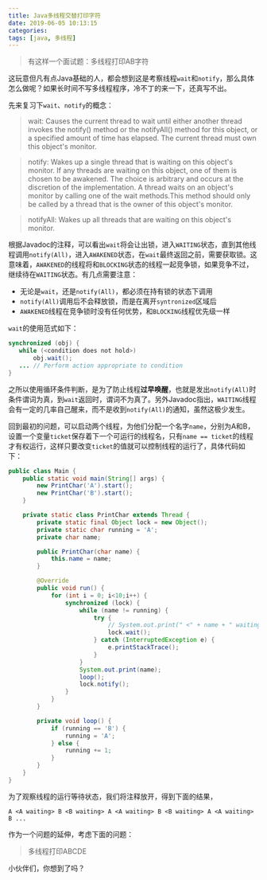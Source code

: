 ```yaml
---
title: Java多线程交替打印字符
date: 2019-06-05 10:13:15
categories:
tags: [java, 多线程]
---
```

> 有这样一个面试题：多线程打印AB字符

这玩意但凡有点Java基础的人，都会想到这是考察线程`wait`和`notify`，那么具体怎么做呢？如果长时间不写多线程程序，冷不丁的来一下，还真写不出。

先来复习下`wait`、`notify`的概念：

> wait: Causes the current thread to wait until either another thread invokes the notify() method or the notifyAll() method for this object, or a specified amount of time has elapsed.
> The current thread must own this object's monitor.

> notify: Wakes up a single thread that is waiting on this object's monitor. If any threads are waiting on this object, one of them is chosen to be awakened. The choice is arbitrary and occurs at the discretion of the implementation. A thread waits on an object's monitor by calling one of the wait methods.This method should only be called by a thread that is the owner of this object's monitor.

> notifyAll: Wakes up all threads that are waiting on this object's monitor.

根据Javadoc的注释，可以看出`wait`将会让出锁，进入`WAITING`状态，直到其他线程调用`notify(All)`，进入`AWAKENED`状态，在`wait`最终返回之前，需要获取锁。这意味着，`AWAKENED`的线程将和`BLOCKING`状态的线程一起竞争锁，如果竞争不过，继续待在`WAITING`状态。有几点需要注意：

- 无论是`wait`，还是`notify(All)`，都必须在持有锁的状态下调用
- `notify(All)`调用后不会释放锁，而是在离开`syntronized`区域后
- `AWAKENED`线程在竞争锁时没有任何优势，和`BLOCKING`线程优先级一样

`wait`的使用范式如下：

```java
synchronized (obj) {
   while (<condition does not hold>)
       obj.wait();
   ... // Perform action appropriate to condition
}
```

之所以使用循环条件判断，是为了防止线程**过早唤醒**，也就是发出`notify(All)`时条件谓词为真，到`wait`返回时，谓词不为真了。另外Javadoc指出，`WAITING`线程会有一定的几率自己醒来，而不是收到`notify(All)`的通知，虽然这极少发生。

回到最初的问题，可以启动两个线程，为他们分配一个名字`name`，分别为A和B，设置一个变量`ticket`保存着下一个可运行的线程名，只有`name == ticket`的线程才有权运行，这样只要改变`ticket`的值就可以控制线程的运行了，具体代码如下：

```java
public class Main {
    public static void main(String[] args) {
        new PrintChar('A').start();
        new PrintChar('B').start();
    }

    private static class PrintChar extends Thread {
        private static final Object lock = new Object();
        private static char running = 'A';
        private char name;

        public PrintChar(char name) {
            this.name = name;
        }

        @Override
        public void run() {
            for (int i = 0; i<10;i++) {
                synchronized (lock) {
                    while (name != running) {
                        try {
                            // System.out.print(" <" + name + " waiting> ");
                            lock.wait();
                        } catch (InterruptedException e) {
                            e.printStackTrace();
                        }
                    }
                    System.out.print(name);
                    loop();
                    lock.notify();
                }
            }
        }

        private void loop() {
            if (running == 'B') {
                running = 'A';
            } else {
                running += 1;
            }
        }
    }
}
```

为了观察线程的运行等待状态，我们将注释放开，得到下面的结果，

```
A <A waiting> B <B waiting> A <A waiting> B <B waiting> A <A waiting> B ...
```

作为一个问题的延伸，考虑下面的问题：

> 多线程打印ABCDE

小伙伴们，你想到了吗？
